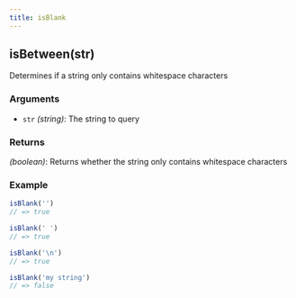 ```yaml
---
title: isBlank
---
```


## isBetween(str)

Determines if a string only contains whitespace characters


### Arguments
* `str` *(string)*: The string to query

### Returns
*(boolean)*: Returns whether the string only contains whitespace characters


### Example
```js
isBlank('')
// => true

isBlank(' ')
// => true

isBlank('\n')
// => true

isBlank('my string')
// => false
```
